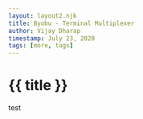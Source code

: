 ```yaml
---
layout: layout2.njk
title: Byobu - Terminal Multiplexer
author: Vijay Dharap
timestamp: July 23, 2020
tags: [more, tags]
---
```


# {{ title }}
test
